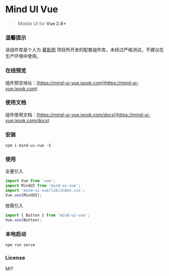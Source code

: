 # Mind UI Vue

> Mobile UI for **Vue 2.6+**

### 温馨提示
该组件库是个人为 [慕影网](https://github.com/NameLi/muying-h5) 项目所开发的配套组件库，未经过严格测试，不建议在生产环境中使用。  

### 在线预览
组件预览地址：[https://mind-ui-vue.ixook.com](https://mind-ui-vue.ixook.com)

### 使用文档
组件使用文档：[https://mind-ui-vue.ixook.com/docs](https://mind-ui-vue.ixook.com/docs)

### 安装
```shell
npm i mind-ui-vue -S
```

### 使用
全量引入

```javascript
import Vue from 'vue';
import MindUI from 'mind-ui-vue';
import 'mind-ui-vue/lib/index.css';
Vue.use(MindUI);
```

按需引入
```javascript
import { Button } from 'mind-ui-vue';
Vue.use(Button);
```


### 本地启动
```shell
npm run serve
```

### License
MIT
